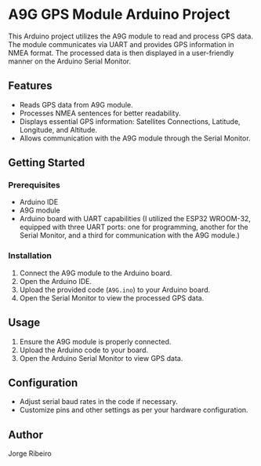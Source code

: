 # A9G GPS Module Arduino Project

This Arduino project utilizes the A9G module to read and process GPS data. 
The module communicates via UART and provides GPS information in NMEA format. 
The processed data is then displayed in a user-friendly manner on the Arduino Serial Monitor.

## Features

- Reads GPS data from A9G module.
- Processes NMEA sentences for better readability.
- Displays essential GPS information: Satellites Connections, Latitude, Longitude, and Altitude.
- Allows communication with the A9G module through the Serial Monitor.

## Getting Started

### Prerequisites

- Arduino IDE
- A9G module
- Arduino board with UART capabilities (I utilized the ESP32 WROOM-32, equipped with three UART ports: one for programming, another for the Serial Monitor, and a third for communication with the A9G module.)

### Installation

1. Connect the A9G module to the Arduino board.
2. Open the Arduino IDE.
3. Upload the provided code (`A9G.ino`) to your Arduino board.
4. Open the Serial Monitor to view the processed GPS data.

## Usage

1. Ensure the A9G module is properly connected.
2. Upload the Arduino code to your board.
3. Open the Arduino Serial Monitor to view GPS data.

## Configuration

- Adjust serial baud rates in the code if necessary.
- Customize pins and other settings as per your hardware configuration.

## Author

Jorge Ribeiro


